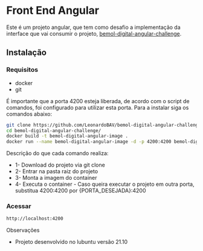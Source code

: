 # Front End Angular

Este é um projeto angular, que tem como desafio a implementação da interface que vai consumir o projeto, [bemol-digital-angular-challenge](https://github.com/LeonardoBAV/bemol-digital-angular-challenge).

## Instalação

### Requisitos
- docker
- git

É importante que a porta 4200 esteja liberada, de acordo com o script de comandos, foi configurado para utilizar esta porta. Para a instalar siga os comandos abaixo:
```sh
git clone https://github.com/LeonardoBAV/bemol-digital-angular-challenge.git
cd bemol-digital-angular-challenge/
docker build -t bemol-digital-angular-image .
docker run --name bemol-digital-angular-image -d -p 4200:4200 bemol-digital-angular-image
```

Descrição do que cada comando realiza:
- 1- Download do projeto via git clone
- 2- Entrar na pasta raiz do projeto
- 3- Monta a imagem do container
- 4- Executa o container
        - Caso queira executar o projeto em outra porta, substitua 4200:4200 por {PORTA_DESEJADA}:4200

### Acessar
```sh
http://localhost:4200
```
Observações
- Projeto desenvolvido no lubuntu versão 21.10
